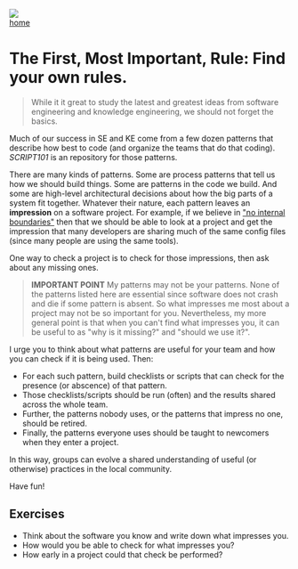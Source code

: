 ![](https://www.apple.com/newsroom/images/passions/education/Apple-STEAM-Day-hero_Full-Bleed-Image.jpg.large.jpg)   
[home](/README.md) 

# The First, Most Important,  Rule: Find your own rules.
> While it it great to study the latest and
greatest ideas from software engineering and knowledge  engineering,
we should not forget the basics.

Much of our success in SE and KE come from a few
dozen patterns that describe how best to  code (and organize the teams that
do that coding).
_SCRIPT101_ is an repository for those patterns. 

There are many kinds of patterns.  Some are process patterns that tell us how we should build things. Some are patterns in
the code we build. And some are high-level architectural decisions about how the big parts of a system fit together. 
Whatever their nature, each pattern leaves an **impression** on a software project. 
For example, if we believe in ["no internal boundaries"](02noboundaries.md) then that 
we should be able to look 
at a project and get the impression
that many developers are sharing much of the same config files (since many people
are using the same tools).

One way to check a project is to check  for those impressions,
then ask about any missing ones.

> **IMPORTANT POINT**
My patterns may not be your patterns.
None of the patterns listed here are essential
since  software does not crash and die if some pattern is absent. 
So what impresses me most about a project may not be so important for you.
Nevertheless,  my more general point is that when you can't find what  impresses you,
it can be useful to as "why is it missing?" and "should we use it?". 

I urge you to think about what patterns are useful for your team and
how you can check if it is being used.
Then:

-  For each such pattern, build checklists or scripts that can
check for the presence (or abscence) of that pattern. 
- Those
checklists/scripts should be run (often) and the results shared
across the whole team. 
- Further, the patterns nobody uses, or the patterns
that impress no one,  should be
retired. 
- Finally, the patterns everyone uses should be taught to newcomers
when they enter a project. 

In this way, groups can evolve a shared
understanding of useful (or otherwise) practices in the local
community.

Have fun!

## Exercises
- Think about the software you know and write down what impresses you.
- How would you be able to check for what impresses you?
- How early in a project could that check be performed?
